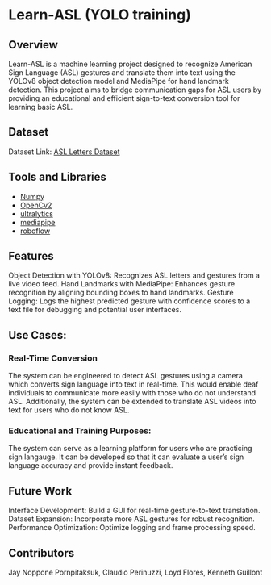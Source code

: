 # Learn-ASL (YOLO training)

## Overview
Learn-ASL is a machine learning project designed to recognize American Sign Language (ASL) gestures and translate them into text using the YOLOv8 object detection model and MediaPipe for hand landmark detection. 
This project aims to bridge communication gaps for ASL users by providing an educational and efficient sign-to-text conversion tool for learning basic ASL.

## Dataset
Dataset Link: [ASL Letters Dataset](https://public.roboflow.com/object-detection/american-sign-language-letters)

## Tools and Libraries
- [Numpy](https://numpy.org/doc/)
- [OpenCv2](https://docs.opencv.org/4.x/d6/d00/tutorial_py_root.html)
- [ultralytics](https://github.com/ultralytics/ultralytics)
- [mediapipe](https://ai.google.dev/edge/mediapipe/solutions/guide)
- [roboflow](https://docs.roboflow.com/)

## Features
Object Detection with YOLOv8: Recognizes ASL letters and gestures from a live video feed.
Hand Landmarks with MediaPipe: Enhances gesture recognition by aligning bounding boxes to hand landmarks.
Gesture Logging: Logs the highest predicted gesture with confidence scores to a text file for debugging and potential user interfaces.

## Use Cases:

### Real-Time Conversion
The system can be engineered to detect ASL gestures using a camera which converts sign language into text in real-time. This would enable deaf individuals to communicate more easily with those who do not understand ASL. Additionally, the system can be extended to translate ASL videos into text for users who do not know ASL.

### Educational and Training Purposes:
The system can serve as a learning platform for users who are practicing sign langauge. It can be developed so that it can evaluate a user’s sign language accuracy and provide instant feedback.

## Future Work
Interface Development: Build a GUI for real-time gesture-to-text translation.
Dataset Expansion: Incorporate more ASL gestures for robust recognition.
Performance Optimization: Optimize logging and frame processing speed.

## Contributors
Jay Noppone Pornpitaksuk, Claudio Perinuzzi, Loyd Flores, Kenneth Guillont
